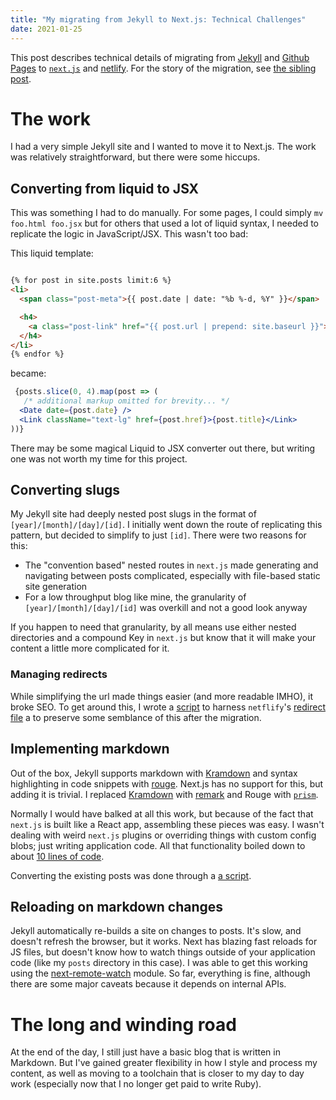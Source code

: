 ```yaml
---
title: "My migrating from Jekyll to Next.js: Technical Challenges"
date: 2021-01-25
---
```



This post describes technical details of migrating from [Jekyll](https://jekyllrb.com/) and [Github Pages](https://pages.github.com/) to [`next.js`](https://nextjs.org) and [netlify](https://www.netlify.com/). For the story of the migration, see [the sibling post](/posts/migrating-from-jekyll-to-next-js-initial-thoughts).

# The work

I had a very simple Jekyll site and I wanted to move it to Next.js. The work was relatively straightforward, but there were some hiccups.

## Converting from liquid to JSX

This was something I had to do manually. For some pages, I could simply `mv foo.html foo.jsx` but for others that used a lot of liquid syntax, I needed to replicate the logic in JavaScript/JSX. This wasn't too bad:

This liquid template:

```html

{% for post in site.posts limit:6 %}
<li>
  <span class="post-meta">{{ post.date | date: "%b %-d, %Y" }}</span>

  <h4>
    <a class="post-link" href="{{ post.url | prepend: site.baseurl }}">{{ post.title }}</a>
  </h4>
</li>
{% endfor %}

```

became:

```jsx
 {posts.slice(0, 4).map(post => (
   /* additional markup omitted for brevity... */
  <Date date={post.date} />
  <Link className="text-lg" href={post.href}>{post.title}</Link>
))}
```

There may be some magical Liquid to JSX converter out there, but writing one was not worth my time for this project.

## Converting slugs

My Jekyll site had deeply nested post slugs in the format of `[year]/[month]/[day]/[id]`. I initially went down the route of replicating this pattern, but decided to simplify to just `[id]`. There were two reasons for this:

- The "convention based" nested routes in `next.js` made generating and navigating between posts complicated, especially with file-based static site generation
- For a low throughput blog like mine, the granularity of `[year]/[month]/[day]/[id]` was overkill and not a good look anyway

If you happen to need that granularity, by all means use either nested directories and a compound Key in `next.js` but know that it will make your content a little more complicated for it.

### Managing redirects

While simplifying the url made things easier (and more readable IMHO), it broke SEO. To get around this, I wrote a [script][1] to harness `netflify`'s [redirect file](https://docs.netlify.com/routing/redirects/#syntax-for-the-redirects-file) a to preserve some semblance of this after the migration.

## Implementing markdown

Out of the box, Jekyll supports markdown with [Kramdown](https://kramdown.gettalong.org/) and syntax highlighting in code snippets with [rouge](http://rouge.jneen.net/). Next.js has no support for this, but adding it is trivial.  I replaced [Kramdown](https://kramdown.gettalong.org/) with [remark](https://github.com/remarkjs/remark) and Rouge with [`prism`](https://prismjs.com/).

Normally I would have balked at all this work, but because of the fact that `next.js` is built like a React app, assembling these pieces was easy. I wasn't dealing with weird `next.js` plugins or overriding things with custom config blobs; just writing application code. All that functionality boiled down to about [10 lines of code](https://github.com/NickTomlin/nicktomlin.github.io/blob/master/lib/markdown.js#L5-L13).

Converting the existing posts was done through a [a script][1].

## Reloading on markdown changes

Jekyll automatically re-builds a site on changes to posts. It's slow, and doesn't refresh the browser, but it works. Next has blazing fast reloads for JS files, but doesn't know how to watch things outside of your application code (like my `posts` directory in this case). I was able to get this working using the [next-remote-watch](https://github.com/hashicorp/next-remote-watch) module.
So far, everything is fine, although there are some major caveats because it depends on internal APIs.

# The long and winding road

At the end of the day, I still just have a basic blog that is written in Markdown. But I've gained greater flexibility in how I style and process my content, as well as moving to a toolchain that is closer to my day to day work (especially now that I no longer get paid to write Ruby).

[1]: https://github.com/NickTomlin/nicktomlin.github.io/blob/master/scripts/migrate-posts.js
